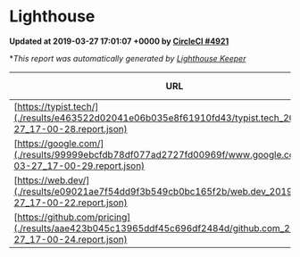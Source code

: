 
# Lighthouse

**Updated at 2019-03-27 17:01:07 +0000 by [CircleCI #4921](https://circleci.com/gh/ItinerisLtd/lighthouse-keeper-example/4921)**

**This report was automatically generated by [Lighthouse Keeper](https://github.com/itinerisltd/lighthouse-keeper)*

| URL | Performance | Accessibility | Best Practices | SEO | PWA | Updated At |
| --- | --- | --- | --- | --- | --- | --- |
| [https://typist.tech/](./results/e463522d02041e06b035e8f61910fd43/typist.tech_2019-03-27_17-00-28.report.json) | 1 |  |  |  |  | 2019-03-27T17:00:28.871Z |
| [https://google.com/](./results/99999ebcfdb78df077ad2727fd00969f/www.google.com_2019-03-27_17-00-29.report.json) | 0.96 | 0.71 | 0.93 | 0.82 | 0.58 | 2019-03-27T17:00:29.152Z |
| [https://web.dev/](./results/e09021ae7f54dd9f3b549cb0bc165f2b/web.dev_2019-03-27_17-00-22.report.json) | 0.96 | 0.93 | 0.93 | 0.96 | 1 | 2019-03-27T17:00:22.403Z |
| [https://github.com/pricing](./results/aae423b045c13965ddf45c696df2484d/github.com_2019-03-27_17-00-24.report.json) | 0.59 | 0.89 | 0.93 | 0.9 | 0.58 | 2019-03-27T17:00:24.370Z |
